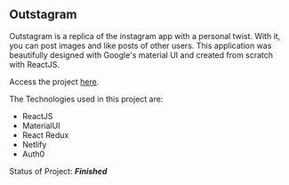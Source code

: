 ## Outstagram

Outstagram is a replica of the instagram app with a personal twist. With it, you can post images and like posts of other users. This application was beautifully designed with Google's material UI and created from scratch with ReactJS.

Access the project [here](https://outstagram-prunesland.netlify.app/).

The Technologies used in this project are:

- ReactJS
- MaterialUI
- React Redux
- Netlify
- Auth0

Status of Project: ***Finished***
